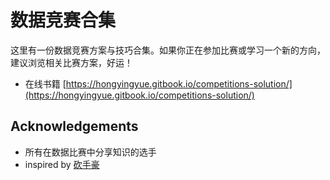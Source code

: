 # 数据竞赛合集

这里有一份数据竞赛方案与技巧合集。如果你正在参加比赛或学习一个新的方向，建议浏览相关比赛方案，好运！ <br>

- 在线书籍 [https://hongyingyue.gitbook.io/competitions-solution/](https://hongyingyue.gitbook.io/competitions-solution/)

## Acknowledgements

- 所有在数据比赛中分享知识的选手
- inspired by [砍手豪](https://www.zhihu.com/column/c_32887913)

